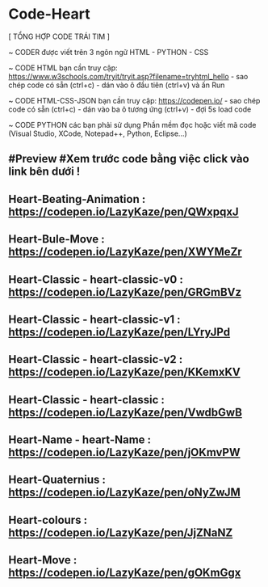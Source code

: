 # Code-Heart

[ TỔNG HỢP CODE TRÁI TIM ]

~ CODER được viết trên 3 ngôn ngữ HTML - PYTHON - CSS

~ CODE HTML bạn cần truy cập: https://www.w3schools.com/tryit/tryit.asp?filename=tryhtml_hello - sao chép code có sẵn (ctrl+c) - dán vào ô đầu tiên (ctrl+v) và ấn Run

~ CODE HTML-CSS-JSON bạn cần truy cập: https://codepen.io/ - sao chép code có sẵn (ctrl+c) - dán vào ba ô tương ứng (ctrl+v) - đợi 5s load code

~ CODE PYTHON các bạn phải sử dụng Phần mềm đọc hoặc viết mã code (Visual Studio, XCode, Notepad++, Python, Eclipse...)

#Preview
#Xem trước code bằng việc click vào link bên dưới !
--------
Heart-Beating-Animation          : https://codepen.io/LazyKaze/pen/QWxpqxJ
--------
Heart-Bule-Move                  : https://codepen.io/LazyKaze/pen/XWYMeZr
--------
Heart-Classic - heart-classic-v0 : https://codepen.io/LazyKaze/pen/GRGmBVz
-
Heart-Classic - heart-classic-v1 : https://codepen.io/LazyKaze/pen/LYryJPd
-
Heart-Classic - heart-classic-v2 : https://codepen.io/LazyKaze/pen/KKemxKV
-
Heart-Classic - heart-classic    : https://codepen.io/LazyKaze/pen/VwdbGwB
--------
Heart-Name - heart-Name          : https://codepen.io/LazyKaze/pen/jOKmvPW
--------
Heart-Quaternius                 : https://codepen.io/LazyKaze/pen/oNyZwJM
--------
Heart-colours                    : https://codepen.io/LazyKaze/pen/JjZNaNZ
--------
Heart-Move                       : https://codepen.io/LazyKaze/pen/gOKmGgx
--------


